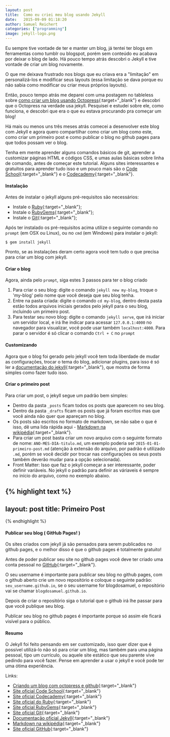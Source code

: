 ```yaml
---
layout: post
title:  Como eu criei meu blog usando Jekyll
date:   2015-09-09 01:18:20
author: Samuel Reichert
categories: ["programming"]
image: jekyll-logo.png
---
```



Eu sempre tive vontade de ter e manter um blog, já tentei ter blogs em ferramentas como tumblr ou blogspot, porém sem conteúdo eu acabava por deixar o blog de lado. Há pouco tempo atrás descobri o Jekyll e tive vontade de criar um blog novamente.

O que me deixava frustrado nos blogs que eu criava era a "limitação" em personalizá-los e modificar seus layouts (essa limitação se dava porque eu não sabia como modificar ou criar meus próprios layouts).

Então, pouco tempo atrás me deparei com uma postagem no tableless sobre [como criar um blog usando Octopress][octopress]{:target="_blank"} e descobri que o Octopress na verdade usa jekyll. Pesquisei e estudei sobre ele, como funciona, e descobri que era o que eu estava procurando pra começar um blog!

Há mais ou menos uns três meses atrás comecei a desenvolver este blog com Jekyll e agora quero compartilhar como criar um blog como este, como criar um primeiro post e como publicar o blog no github pages para que todos possam ver o blog.

Tenha em mente aprender alguns comandos básicos de git, aprender a customizar páginas HTML e códigos CSS, e umas aulas básicas sobre linha de comando, antes de começar este tutorial. Alguns sites interessantes e gratuitos para aprender tudo isso e um pouco mais são o [Code School][codeschool]{:target="_blank"} e o [Codecademy][codecademy]{:target="_blank"}.

#### Instalação
Antes de instalar o jekyll alguns pré-requisitos são necessários: 

* Instale o [Ruby][ruby]{:target="_blank"};
* Instale o [RubyGems][rubygems]{:target="_blank"};
* Instale o [Git][git]{:target="_blank"};

Após ter instalado os pré-requisitos acima utilize o seguinte comando no `prompt` (em OSX ou Linux), ou no `cmd` (em Windows) para instalar o jekyll:

`$ gem install jekyll`

Pronto, se as instalações deram certo agora você tem tudo o que precisa para criar um blog com jekyll.

#### Criar o blog
Agora, ainda pelo `prompt`, siga estes 3 passos para ter o blog criado

1. Para criar o seu blog: digite o comando `jekyll new my-blog`, troque o 'my-blog' pelo nome que você deseja que seu blog tenha.
2. Entre na pasta criada: digite o comando `cd my-blog`, dentro desta pasta estão todos arquivos iniciais gerados pelo jekyll para o seu blog, incluindo um primeiro post.
3. Para testar seu novo blog: digite o comando `jekyll serve`, que irá iniciar um servidor local, e irá lhe indicar para acessar `127.0.0.1:4000` no navegador para visualizar, você pode usar também `localhost:4000`. Para parar o servidor é só clicar o comando `Ctrl + C` no `prompt`

#### Customizando
Agora que o blog foi gerado pelo jekyll você tem toda liberdade de mudar as configurações, trocar o tema do blog, adicionar plugins, para isso é só ler a [documentação do jekyll][jekylldocs]{:target="_blank"}, que mostra de forma simples como fazer tudo isso.

#### Criar o primeiro post
Para criar um post, o jekyll segue um padrão bem simples:

* Dentro da pasta `_posts` ficam todos os posts que aparecem no seu blog.
* Dentro da pasta `_drafts` ficam os posts que já foram escritos mas que você ainda não quer que apareçam no blog.
* Os posts são escritos no formato de markdown, se não sabe o que é isso, dê uma lida rápida aqui - [Markdown na wikipédia][mdwiki]{:target="_blank"}.
* Para criar um post basta criar um novo arquivo com o seguinte formato de nome: `ANO-MES-DIA-titulo.md`, um exemplo poderia ser `2015-01-01-primeiro-post.md` (atenção à extensão do arquivo, por padrão é utilizado `.md`, porém se você decidir por trocar nas configurações os seus posts também deverão mudar para a opção selecionada).
* Front Matter: Isso que faz o jekyll começar a ser interessante, poder definir variáveis. No jekyll o padrão para definir as váriaveis é sempre no início do arquivo, como no exemplo abaixo.

{% highlight text %}
---
layout: post
title: Primeiro Post
---
{% endhighlight %}

#### Publicar seu blog ( GitHub Pages! )
Os sites criados com jekyll já são pensados para serem publicados no github pages, e o melhor disso é que o github pages é totalmente gratuito!

Antes de poder publicar seu site no github pages você deve ter criado uma conta pessoal no [GitHub][github]{:target="_blank"}.

O seu username é importante para publicar seu blog no github pages, com o github aberto crie um novo repositório e coloque o seguinte padrão: `seu_username.github.io`, se o seu username for blogdosamuel, o repositório vai se chamar `blogdosamuel.github.io`.

Depois de criar o repositório siga o tutorial que o github irá lhe passar para que você publique seu blog.

Publicar seu blog no github pages é importante porque só assim ele ficará visível para o público. 

#### Resumo
O Jekyll foi feito pensando em ser customizado, isso quer dizer que é possível utilizá-lo não só para criar um blog, mas também para uma página pessoal, tipo um currículo, ou aquele site estático que seu parente vive pedindo para você fazer. Pense em aprender a usar o jekyll e você pode ter uma ótima experiência.

Links:

* [Criando um blog com octopress e github][octopress]{:target="_blank"}
* [Site oficial Code School][codeschool]{:target="_blank"}
* [Site oficial Codecademy][codecademy]{:target="_blank"}
* [Site oficial do Ruby][ruby]{:target="_blank"}
* [Site oficial RubyGems][rubygems]{:target="_blank"}
* [Site oficial Git][git]{:target="_blank"}
* [Documentação oficial Jekyll][jekylldocs]{:target="_blank"}
* [Markdown na wikipédia][mdwiki]{:target="_blank"}
* [Site oficial GitHub][github]{:target="_blank"}

[octopress]: http://tableless.com.br/criando-um-blog-com-octopress-e-github-pages/
[codeschool]: https://www.codeschool.com/
[codecademy]: https://www.codecademy.com/pt
[ruby]: https://www.ruby-lang.org/en/downloads/
[rubygems]: https://rubygems.org/pages/download
[git]: https://git-scm.com/
[jekylldocs]: http://jekyllrb.com/docs/home/
[mdwiki]: https://pt.wikipedia.org/wiki/Markdown
[github]: https://github.com/
